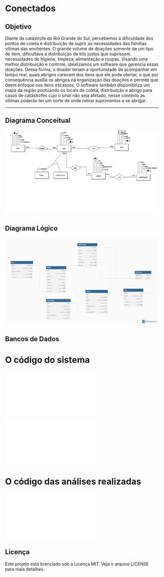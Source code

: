 # Conectados

## Objetivo

Diante da catástrofe do Rio Grande do Sul, percebemos a dificuldade dos pontos de coleta e distribuição de suprir as necessidades das famílias vítimas das enchentes. O grande volume de doações somente de um tipo de item, dificultava a distribuição de kits justos que suprissem necessidades de higiene, limpeza, alimentação e roupas. 
Visando uma melhor distribuição e controle, idealizamos um software que gerencia essas doações.
Dessa forma, o doador teriam a oportunidade de acompanhar em tempo real, quais abrigos carecem dos itens que ele pode ofertar, o que por consequência auxilia os abrigos na organização das doações e permite que deem enfoque nos itens escassos.
O software também disponibiliza um mapa da região pontuando os locais de coleta, distribuição e abrigo para casos de catástrofes cujo o sinal não seja afetado, nesse contexto as vítimas poderão ter um norte de onde retirar suprimentos e se abrigar.

---

## Diagrama Conceitual
![alt text](<diagramas/diagramaConceitual.png>)

## Diagrama Lógico
![alt text](<diagramas/diagramaLogico.png>)

## Bancos de Dados
# O código do sistema
![Texto do Link](bancos-de-dados/tables.sql)
![Texto do Link](bancos-de-dados/inserts.sql)
# O código das análises realizadas
![Texto do Link](bancos-de-dados/consultas.sql)

## Licença

Este projeto está licenciado sob a Licença MIT. Veja o arquivo LICENSE para mais detalhes.


